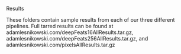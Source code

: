 Results
  
These folders contain sample results from each of our three different pipelines. Full tarred results can be found at adamlesnikowski.com/deepFeats16AllResults.tar.gz, adamlesnikowski.com/deepFeats256AllResults.tar.gz, and adamlesnikowski.com/pixelsAllResults.tar.gz

